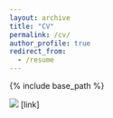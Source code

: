 ```yaml
---
layout: archive
title: "CV"
permalink: /cv/
author_profile: true
redirect_from:
  - /resume
---
```


{% include base_path %}

<image src="files/JCampbell_CV_5_20_2022.pdf"/>
[link]
